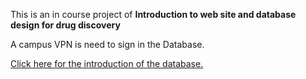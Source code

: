 This is an in course project of **Introduction to web site and database design for drug discovery**

A campus VPN is need to sign in the Database. 

[Click here for the introduction of the database.](https://ludidiya.github.io/WebdesignAssignment/help.html)
